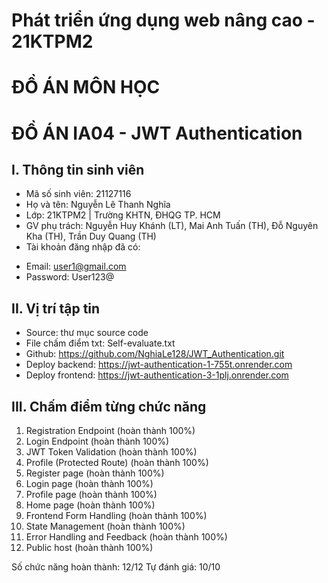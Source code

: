 # Phát triển ứng dụng web nâng cao - 21KTPM2
# ĐỒ ÁN MÔN HỌC
# ĐỒ ÁN IA04 - JWT Authentication

## I. Thông tin sinh viên
- Mã số sinh viên: 21127116
- Họ và tên: Nguyễn Lê Thanh Nghĩa
- Lớp: 21KTPM2 | Trường KHTN, ĐHQG TP. HCM
- GV phụ trách: Nguyễn Huy Khánh (LT), Mai Anh Tuấn (TH), Đỗ Nguyên Kha (TH), Trần Duy Quang (TH)  <br>
- Tài khoản đăng nhập đã có:
+ Email: user1@gmail.com
+ Password: User123@
## II. Vị trí tập tin
- Source: thư mục source code
- File chấm điểm txt: Self-evaluate.txt
- Github: https://github.com/NghiaLe128/JWT_Authentication.git
- Deploy backend: https://jwt-authentication-1-755t.onrender.com
- Deploy frontend: https://jwt-authentication-3-1plj.onrender.com

## III. Chấm điểm từng chức năng
1. Registration Endpoint (hoàn thành 100%)
2. Login Endpoint (hoàn thành 100%)
3. JWT Token Validation (hoàn thành 100%)
4. Profile (Protected Route) (hoàn thành 100%)
5. Register page (hoàn thành 100%)
6. Login page (hoàn thành 100%)
7. Profile page (hoàn thành 100%)
8. Home page (hoàn thành 100%)
9. Frontend Form Handling (hoàn thành 100%)
10. State Management (hoàn thành 100%)
11. Error Handling and Feedback (hoàn thành 100%)
12. Public host (hoàn thành 100%)


Số chức năng hoàn thành: 12/12
Tự đánh giá: 10/10
